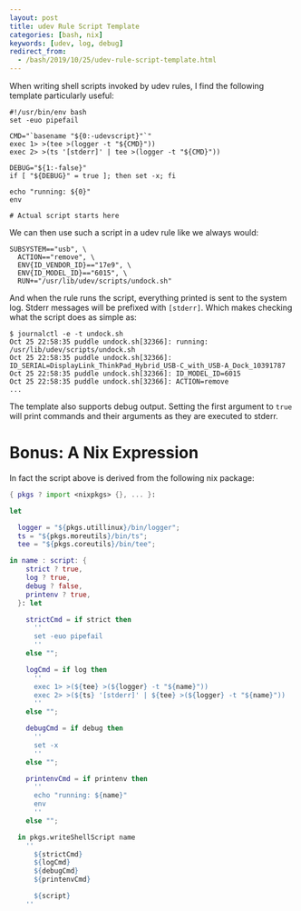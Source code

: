 ```yaml
---
layout: post
title: udev Rule Script Template
categories: [bash, nix]
keywords: [udev, log, debug]
redirect_from:
  - /bash/2019/10/25/udev-rule-script-template.html
---
```


When writing shell scripts invoked by udev rules, I find the following template
particularly useful:

```shell
#!/usr/bin/env bash
set -euo pipefail

CMD="`basename "${0:-udevscript}"`"
exec 1> >(tee >(logger -t "${CMD}"))
exec 2> >(ts '[stderr]' | tee >(logger -t "${CMD}"))

DEBUG="${1:-false}"
if [ "${DEBUG}" = true ]; then set -x; fi

echo "running: ${0}"
env

# Actual script starts here
```

We can then use such a script in a udev rule like we always would:

```shell
SUBSYSTEM=="usb", \
  ACTION=="remove", \
  ENV{ID_VENDOR_ID}=="17e9", \
  ENV{ID_MODEL_ID}=="6015", \
  RUN+="/usr/lib/udev/scripts/undock.sh"
```

And when the rule runs the script, everything printed is sent to the system
log. Stderr messages will be prefixed with `[stderr]`. Which makes checking what
the script does as simple as:

```shell
$ journalctl -e -t undock.sh
Oct 25 22:58:35 puddle undock.sh[32366]: running: /usr/lib/udev/scripts/undock.sh
Oct 25 22:58:35 puddle undock.sh[32366]: ID_SERIAL=DisplayLink_ThinkPad_Hybrid_USB-C_with_USB-A_Dock_10391787
Oct 25 22:58:35 puddle undock.sh[32366]: ID_MODEL_ID=6015
Oct 25 22:58:35 puddle undock.sh[32366]: ACTION=remove
...
```

The template also supports debug output. Setting the first argument to `true`
will print commands and their arguments as they are executed to stderr.

# Bonus: A Nix Expression

In fact the script above is derived from the following nix package:

```nix
{ pkgs ? import <nixpkgs> {}, ... }:

let

  logger = "${pkgs.utillinux}/bin/logger";
  ts = "${pkgs.moreutils}/bin/ts";
  tee = "${pkgs.coreutils}/bin/tee";

in name : script: {
    strict ? true,
    log ? true,
    debug ? false,
    printenv ? true,
  }: let

    strictCmd = if strict then
      ''
      set -euo pipefail
      ''
    else "";

    logCmd = if log then
      ''
      exec 1> >(${tee} >(${logger} -t "${name}"))
      exec 2> >(${ts} '[stderr]' | ${tee} >(${logger} -t "${name}"))
      ''
    else "";

    debugCmd = if debug then
      ''
      set -x
      ''
    else "";

    printenvCmd = if printenv then
      ''
      echo "running: ${name}"
      env
      ''
    else "";

  in pkgs.writeShellScript name
    ''
      ${strictCmd}
      ${logCmd}
      ${debugCmd}
      ${printenvCmd}

      ${script}
    ''
```
